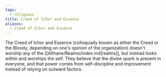 ```yaml
---
tags:
  - religious
title: Creed of Ichor and Essence
aliases:
  - Creed of Ichor and Essence
---
```


The Creed of Ichor and Essence (colloquially known as either the Creed or the Bloody, depending on one's opinion of the organization) doesn't worship any of the [[Althane/Realms/index.md|realms]], but instead looks within and worships the self. They believe that the divine spark is present in everyone, and that power comes from self-discipline and improvement instead of relying on outward factors.